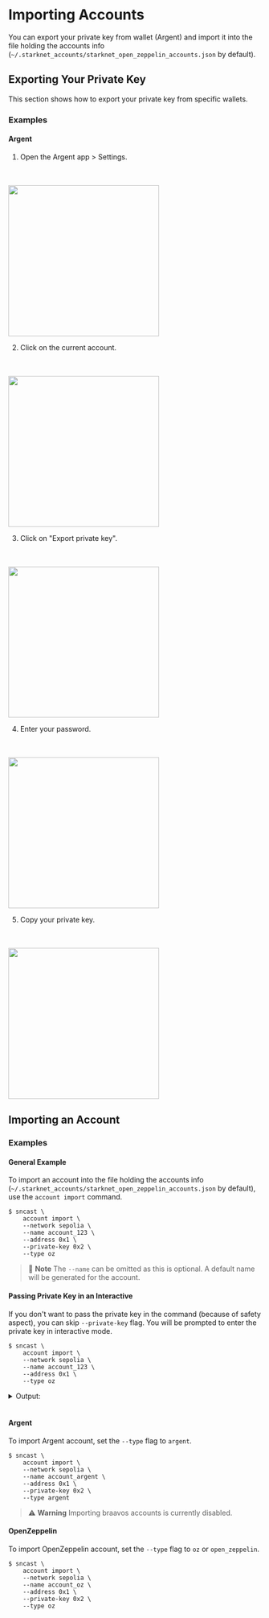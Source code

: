 # Importing Accounts

<!-- TODO(#3118): Add Braavos integration once it is restored. -->
You can export your private key from wallet (Argent) and import it into the file holding the accounts info (`~/.starknet_accounts/starknet_open_zeppelin_accounts.json` by default).

## Exporting Your Private Key

This section shows how to export your private key from specific wallets.

### Examples

#### Argent

1. Open the Argent app > Settings.
<br/>
<br/>
<img src="./img/argent_export_1.png" width="300"/>

2. Click on the current account.
<br/>
<br/>
<img src="./img/argent_export_2.png" width="300"/>

3. Click on "Export private key".
<br/>
<br/>
<img src="./img/argent_export_3.png" width="300"/>

4. Enter your password.
<br/>
<br/>
<img src="./img/argent_export_4.png" width="300"/>

5. Copy your private key.
<br/>
<br/>
<img src="./img/argent_export_5.png" width="300"/>


<!-- TODO(#3118): Uncomment once integration is restored  -->
<!-- #### Braavos

1. Open the Braavos app > Wallet settings.
<br/>
<br/>
<img src="./img/braavos_export_1.png" width="300"/>

2. Click on "Privacy & Security".
<br/>
<br/>
<img src="./img/braavos_export_2.png" width="300"/>

3. Click on "Export private key".
<br/>
<br/>
<img src="./img/braavos_export_3.png" width="300"/>

4. Enter your password.
<br/>
<br/>
<img src="./img/braavos_export_4.png" width="300"/>

5. Copy your private key.
<br/>
<br/>
<img src="./img/braavos_export_5.png" width="300"/> -->

## Importing an Account

### Examples

#### General Example

To import an account into the file holding the accounts info (`~/.starknet_accounts/starknet_open_zeppelin_accounts.json` by default), use the `account import` command.

```shell
$ sncast \
    account import \
	--network sepolia \
    --name account_123 \
    --address 0x1 \
    --private-key 0x2 \
    --type oz
```
> 📝 **Note** 
> The `--name` can be omitted as this is optional. A default name will be generated for the account.

#### Passing Private Key in an Interactive

If you don't want to pass the private key in the command (because of safety aspect), you can skip `--private-key` flag. You will be prompted to enter the private key in interactive mode.

<!-- { "ignored": true } -->
```shell
$ sncast \
    account import \
	--network sepolia \
    --name account_123 \
    --address 0x1 \
    --type oz
```

<details>
<summary>Output:</summary>

```shell
Type in your private key and press enter: 
```
</details>
<br>

#### Argent

To import Argent account, set the `--type` flag to `argent`.

```shell
$ sncast \
    account import \
	--network sepolia \
    --name account_argent \
    --address 0x1 \
    --private-key 0x2 \
    --type argent
```

<!-- TODO(#3118): Uncomment once integration is restored  -->
<!-- #### Braavos

To import Braavos account, set the `--type` flag to `braavos`.

```shell
$ sncast \
    account import \
	--network sepolia \
    --name account_braavos \
    --address 0x1 \
    --private-key 0x2 \
    --type braavos
``` -->

> ⚠️ **Warning**
> Importing braavos accounts is currently disabled.

#### OpenZeppelin

To import OpenZeppelin account, set the `--type` flag to `oz` or  `open_zeppelin`.

```shell
$ sncast \
    account import \
	--network sepolia \
    --name account_oz \
    --address 0x1 \
    --private-key 0x2 \
    --type oz
```